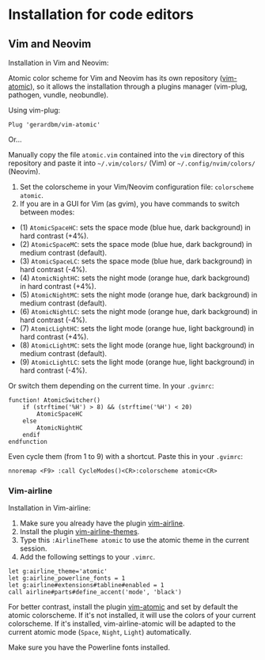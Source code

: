 # Installation for code editors

## Vim and Neovim

Installation in Vim and Neovim:

Atomic color scheme for Vim and Neovim has its own repository ([vim-atomic](https://github.com/gerardbm/vim-atomic)), so it allows the installation through a plugins manager (vim-plug, pathogen, vundle, neobundle).

Using vim-plug:

```viml
Plug 'gerardbm/vim-atomic'
```

Or...

Manually copy the file `atomic.vim` contained into the `vim` directory of this repository and paste it into `~/.vim/colors/` (Vim) or `~/.config/nvim/colors/` (Neovim).

1. Set the colorscheme in your Vim/Neovim configuration file: `colorscheme atomic`.
2. If you are in a GUI for Vim (as gvim), you have commands to switch between modes:
- (1) `AtomicSpaceHC`: sets the space mode (blue hue, dark background) in hard contrast (+4%).
- (2) `AtomicSpaceMC`: sets the space mode (blue hue, dark background) in medium contrast (default).
- (3) `AtomicSpaceLC`: sets the space mode (blue hue, dark background) in hard contrast (-4%).
- (4) `AtomicNightHC`: sets the night mode (orange hue, dark background) in hard contrast (+4%).
- (5) `AtomicNightMC`: sets the night mode (orange hue, dark background) in medium contrast (default).
- (6) `AtomicNightLC`: sets the night mode (orange hue, dark background) in hard contrast (-4%).
- (7) `AtomicLightHC`: sets the light mode (orange hue, light background) in hard contrast (+4%).
- (8) `AtomicLightMC`: sets the light mode (orange hue, light background) in medium contrast (default).
- (9) `AtomicLightLC`: sets the light mode (orange hue, light background) in hard contrast (-4%).

Or switch them depending on the current time. In your `.gvimrc`:

```viml
function! AtomicSwitcher()
	if (strftime('%H') > 8) && (strftime('%H') < 20)
		AtomicSpaceHC
	else
		AtomicNightHC
	endif
endfunction
```

Even cycle them (from 1 to 9) with a shortcut. Paste this in your `.gvimrc`:

```viml
nnoremap <F9> :call CycleModes()<CR>:colorscheme atomic<CR>
```

### Vim-airline

Installation in Vim-airline:

1. Make sure you already have the plugin [vim-airline](https://github.com/vim-airline/vim-airline).
2. Install the plugin [vim-airline-themes](https://github.com/vim-airline/vim-airline-themes).
3. Type this `:AirlineTheme atomic` to use the atomic theme in the current session.
4. Add the following settings to your `.vimrc`.

```viml
let g:airline_theme='atomic'
let g:airline_powerline_fonts = 1
let g:airline#extensions#tabline#enabled = 1
call airline#parts#define_accent('mode', 'black')
```

For better contrast, install the plugin [vim-atomic](https://github.com/gerardbm/vim-atomic) and set by default the atomic colorscheme. If it's not installed, it will use the colors of your current colorscheme. If it's installed, vim-airline-atomic will be adapted to the current atomic mode (`Space`, `Night`, `Light`) automatically.

Make sure you have the Powerline fonts installed.
